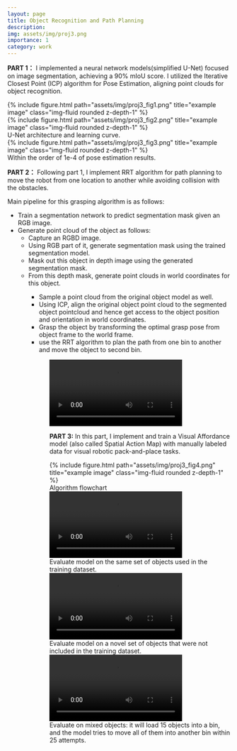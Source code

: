 ```yaml
---
layout: page
title: Object Recognition and Path Planning
description:
img: assets/img/proj3.png
importance: 1
category: work
---
```

**PART 1：**
I implemented a neural network models(simplified U-Net) focused on image segmentation, achieving a 90% mIoU score. I utilized the Iterative Closest Point (ICP) algorithm for Pose Estimation, aligning point clouds for object recognition. 

<div class="row justify-content-sm-center">
    <div class="col-sm-6 mt-3 mt-md-0">
        {% include figure.html path="assets/img/proj3_fig1.png" title="example image" class="img-fluid rounded z-depth-1" %}
    </div>
    <div class="col-sm-6 mt-3 mt-md-0">
        {% include figure.html path="assets/img/proj3_fig2.png" title="example image" class="img-fluid rounded z-depth-1" %}
    </div>
</div>
<div class="caption">
    U-Net architecture and learning curve.
</div>
<div class="row">
    <div class="col-sm mt-3 mt-md-0">
        {% include figure.html path="assets/img/proj3_fig3.png" title="example image" class="img-fluid rounded z-depth-1" %}
    </div>
</div>
<div class="caption">
    Within the order of 1e-4 of pose estimation results.
</div>

**PART 2：**
Following part 1, I implement RRT algorithm for path planning to move the robot from one location to another while avoiding collision with the obstacles. 

Main pipeline for this grasping algorithm is as follows:
<ul>
  <li>Train a segmentation network to predict segmentation mask given an RGB image.</li>
  <li>Generate point cloud of the object as follows:
    <ul>
      <li>Capture an RGBD image.</li>
      <li>Using RGB part of it, generate segmentation mask using the trained segmentation model.</li>
      <li>Mask out this object in depth image using the generated segmentation mask.</li>
      <li>From this depth mask, generate point clouds in world coordinates for this object.</li>
    <ul>
  <li>Sample a point cloud from the original object model as well.</li>
  <li>Using ICP, align the original object point cloud to the segmented object pointcloud and hence get access to the object position and orientation in world coordinates.</li>
  <li>Grasp the object by transforming the optimal grasp pose from object frame to the world frame.</li>
  <li>use the RRT algorithm to plan the path from one bin to another and move the object to second bin.</li>
<ul>

<div class="row justify-content-sm-center align-items-center">
    <div class="col-sm-9 mt-3 mt-md-0">
        <video class="img-fluid rounded" controls>
            <source src="/assets/video/part4_recording.mp4" type="video/mp4">
            Your browser does not support the video tag.
        </video>
    </div>
</div>

**PART 3:**
In this part, I implement and train a Visual Affordance model (also called Spatial Action Map) with manually labeled data for visual robotic pack-and-place tasks.
<div class="row">
    <div class="col-sm mt-3 mt-md-0">
        {% include figure.html path="assets/img/proj3_fig4.png" title="example image" class="img-fluid rounded z-depth-1" %}
    </div>
</div>
<div class="caption">
    Algorithm flowchart
</div>

<div class="row justify-content-sm-center align-items-center">
    <div class="col-sm-9 mt-3 mt-md-0">
        <video class="img-fluid rounded" controls>
            <source src="/assets/video/proj_3a.mp4" type="video/mp4">
            Your browser does not support the video tag.
        </video>
    </div>
</div>
<div class="caption">
     Evaluate model on the same set of objects used in the training dataset.
</div>

<div class="row justify-content-sm-center align-items-center">
    <div class="col-sm-9 mt-3 mt-md-0">
        <video class="img-fluid rounded" controls>
            <source src="/assets/video/proj_3b.mp4" type="video/mp4">
            Your browser does not support the video tag.
        </video>
    </div>
</div>
<div class="caption">
    Evaluate model on a novel set of objects that were not included in the training dataset.
</div>

<div class="row justify-content-sm-center align-items-center">
    <div class="col-sm-9 mt-3 mt-md-0">
        <video class="img-fluid rounded" controls>
            <source src="/assets/video/proj_3c.mp4" type="video/mp4">
            Your browser does not support the video tag.
        </video>
    </div>
</div>
<div class="caption">
    Evaluate on mixed objects: it will load 15 objects into a bin, and the model tries to move all of them into another bin within 25 attempts.
</div>